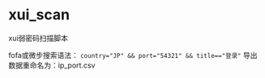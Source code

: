 # xui_scan
xui弱密码扫描脚本

fofa或微步搜索语法：
`country="JP" && port="54321" && title=="登录"`
导出数据重命名为：ip_port.csv
